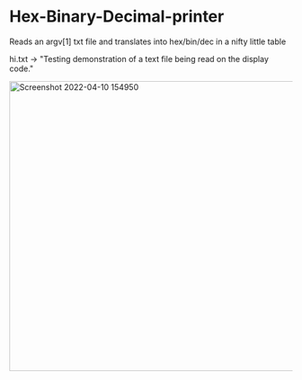 # Hex-Binary-Decimal-printer
Reads an argv[1] txt file and translates into hex/bin/dec in a nifty little table



hi.txt -> 
"Testing demonstration
of a text file being read on
the display code."

<img width="515" alt="Screenshot 2022-04-10 154950" src="https://user-images.githubusercontent.com/80862366/162643268-b94b4284-ac1d-4901-ae10-8229cd852350.png">
